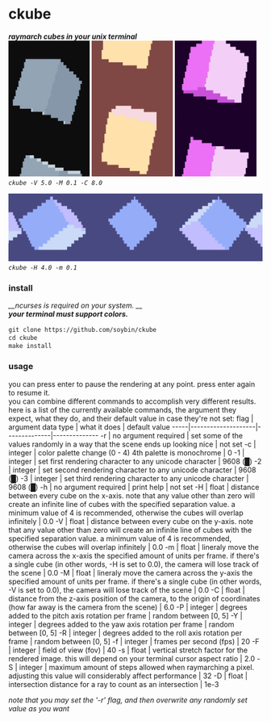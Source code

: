 # ckube
**_raymarch cubes in your unix terminal_**  
<img src="gifs/06.gif" width="32%"/>
<img src="gifs/05.gif" width="32%"/>
<img src="gifs/07.gif" width="32%"/>
*`ckube -V 5.0 -M 0.1 -C 8.0`*

![](gifs/02.gif)
*`ckube -H 4.0 -m 0.1`*

### install
*__ncurses is required on your system. __*  
*__your terminal must support colors.__*
```
git clone https://github.com/soybin/ckube
cd ckube
make install
```

### usage
you can press enter to pause the rendering at any point. press enter again to resume it.  
you can combine different commands to accomplish very different results. here is a list of the currently available commands, the argument they expect, what they do, and their default value in case they're not set:
flag | argument data type | what it does | default value
-----|--------------------|--------------|--------------
-r | no argument required | set some of the values randomly in a way that the scene ends up looking nice | not set
-c | integer | color palette change (0 - 4) 4th palette is monochrome | 0
-1 | integer | set first rendering character to any unicode character | 9608 (█)
-2 | integer | set second rendering character to any unicode character | 9608 (█)
-3 | integer | set third rendering character to any unicode character | 9608 (█)
-h | no argument required | print help | not set
-H | float | distance between every cube on the x-axis. note that any value other than zero will create an infinite line of cubes with the specified separation value. a minimum value of 4 is recommended, otherwise the cubes will overlap infinitely | 0.0
-V | float | distance between every cube on the y-axis. note that any value other than zero will create an infinite line of cubes with the specified separation value. a minimum value of 4 is recommended, otherwise the cubes will overlap infinitely | 0.0
-m | float | lineraly move the camera across the x-axis the specified amount of units per frame. if there's a single cube (in other words, -H is set to 0.0), the camera will lose track of the scene | 0.0
-M | float | lineraly move the camera across the y-axis the specified amount of units per frame. if there's a single cube (in other words, -V is set to 0.0), the camera will lose track of the scene | 0.0
-C | float | distance from the z-axis position of the camera, to the origin of coordinates (how far away is the camera from the scene) | 6.0
-P | integer | degrees added to the pitch axis rotation per frame | random between [0, 5]
-Y | integer | degrees added to the yaw axis rotation per frame | random between [0, 5]
-R | integer | degrees added to the roll axis rotation per frame | random between [0, 5]
-f | integer | frames per second (fps) | 20
-F | integer | field of view (fov) | 40
-s | float | vertical stretch factor for the rendered image. this will depend on your terminal cursor aspect ratio | 2.0
-S | integer | maximum amount of steps allowed when raymarching a pixel. adjusting this value will considerably affect performance | 32
-D | float | intersection distance for a ray to count as an intersection | 1e-3

*note that you may set the '-r' flag, and then overwrite any randomly set value as you want*

